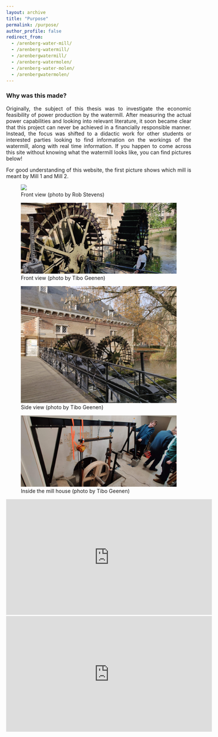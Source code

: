 ```yaml
---
layout: archive
title: "Purpose"
permalink: /purpose/
author_profile: false
redirect_from:
  - /arenberg-water-mill/
  - /arenberg-watermill/
  - /arenbergwatermill/
  - /arenberg-watermolen/
  - /arenberg-water-molen/
  - /arenbergwatermolen/
---
```

<style>body {text-align: justify}</style>

### Why was this made?

Originally, the subject of this thesis was to investigate the economic feasibility of power production by the watermill. After measuring the actual power capabilities and looking into relevant literature, it soon became clear that this project can never be achieved in a financially responsible manner. Instead, the focus was shifted to a didactic work for other students or interested parties looking to find information on the workings of the watermill, along with real time information. If you happen to come across this site without knowing what the watermill looks like, you can find pictures below!

For good understanding of this website, the first picture shows which mill is meant by Mill 1 and Mill 2.

<figure>
  <div class="zoom-without-container">
        <img src="/images/MillAssignment.png">
  </div>
  <figcaption>Front view (photo by Rob Stevens)</figcaption>
</figure>

<figure>
  <div class="zoom-without-container">
        <img src="/images/watermill_arenberg_3.jpg">
  </div>
  <figcaption>Front view (photo by Tibo Geenen)</figcaption>
</figure>

<figure>
  <div class="zoom-without-container">
        <img src="/images/watermill_arenberg_sideview.jpg">
  </div>
  <figcaption>Side view (photo by Tibo Geenen)</figcaption>
</figure>

<figure>
  <div class="zoom-without-container">
        <img src="/images/watermill_arenberg_inside.jpg">
  </div>
  <figcaption>Inside the mill house (photo by Tibo Geenen)</figcaption>
</figure>

<iframe width="560" height="315" src="https://www.youtube.com/embed/2KCysotb55A?controls=0" title="Outside view - Arenberg Watermill" frameborder="0" allow="accelerometer; autoplay; clipboard-write; encrypted-media; gyroscope; picture-in-picture" allowfullscreen></iframe>


<iframe width="560" height="315" src="https://www.youtube.com/embed/AldhaRHCtaM?controls=0" title="Inside view - Arenberg Watermill" frameborder="0" allow="accelerometer; autoplay; clipboard-write; encrypted-media; gyroscope; picture-in-picture" allowfullscreen></iframe>